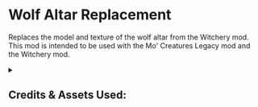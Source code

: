 # Wolf Altar Replacement
Replaces the model and texture of the wolf altar from the Witchery mod.
This mod is intended to be used with the Mo' Creatures Legacy mod and the Witchery mod.



<details>
<summary><h2>Credits & Assets Used:</h2></summary>
<strong>culegooner</strong> - Their tutorial on ASM taught me how to replace class files from vanilla Minecraft and other mods using ASM. (https://www.minecraftforum.net/forums/mapping-and-modding-java-edition/mapping-and-modding-tutorials/1571568-tutorial-1-6-2-changing-vanilla-without-editing). Additionally, some of the source code for his mod "Creeper Burn Core" was used to implement ASM methods in this mod (see link to the Creeper Burn Core source code below). This asset was used under GNU Lesser General Public License v3.0. The different license of this project is permitted under the GNU Lesser General Public License v3.0 from the following sections:

    GNU Lesser General Public License v3.0 - Section 0:
    "..."The Library" refers to a covered work governed by this License",
    "A “Combined Work” is a work produced by combining or linking an Application with the Library"

 
    GNU Lesser General Public License v3.0 - Section 4:
      "You may convey a Combined Work under terms of your choice" provided that:
        - Private modifications are allowed.
        - Notice is given that the Library is used
        - A copy of the GNU Lesser Public License is provided along with a copy of the GNU General Public License.
        - Access is provided to the source code of the Library.

A copy of the GNU Lesser General Public License can be found in the "Negligible Licenses" folder inside the assets folder of the mod jar archive. 

A copy of the GNU General Public license can be found inside the mod jar archive.

The source code for the Creeper Burn Core mod can be found here: https://github.com/culegooner/CreeperBurnCore



<strong>elifoster</strong> - The source code for his mod "Witchery Patch" helped me understand how to use ASM to specifically modify Witchery code (https://github.com/elifoster/WitcheryPatch). This asset was used under the MIT license.


<strong>Technocoder</strong> - Their blog taught me how to properly add manifest data for mods using the build.gradle file (https://blog.techno.fish/minecraft-forge-coremod-tutorial/).




## Use of anatawa12's Fork of ForgeGradle 1.2 within Project:
The source code of this project uses anatawa12's fork of ForgeGradle 1.2 as a library under the GNU Lesser General Public License v2.1 (https://choosealicense.com/licenses/lgpl-2.1/).
 

Compiled versions of this mod are permitted under section 5 of the original license, "A program that contains no derivative of any portion of the Library, but is designed to work with the Library by being compiled or linked with it, is called a "work that uses the Library". Such a work...is not a derivative work of the Library"; consequently the conditions of the original license do not apply to the work.


The source code of this mod is permitted under section 6 of the original license, "you may also combine or link a "work that uses the Library" with the Library to produce a work containing portions of the Library, and distribute that work under terms of your choice" provided that:
* Private modifications are allowed.
* Notice is given that the Library is used and a copy of it's original license is provided.
* Access is provided to the source code of the Library.


The source code for anatawa12's fork of ForgeGradle 1.2 can be found here: https://github.com/anatawa12/ForgeGradle-1.2
